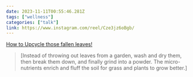 ```yaml
---
date: 2023-11-11T00:55:46.281Z
tags: ["wellness"]
categories: ["talk"]
link: https://www.instagram.com/reel/Cze3jz6oBgb/
---
```

[How to Upcycle those fallen leaves!](https://www.instagram.com/reel/Cze3jz6oBgb/)

> [Instead of throwing out leaves from a garden, wash and dry them, then break them down, and finally grind into a powder. The micro-nutrients enrich and fluff the soil for grass and plants to grow better.]
